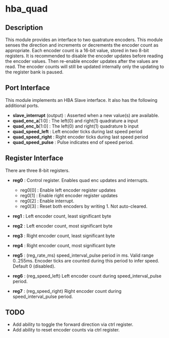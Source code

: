 # hba_quad

## Description


This module provides an interface to two
quatrature encoders.  This module senses the direction
and increments or decrements the encoder count as appropriate.
Each encoder count is a 16-bit value, stored in two
8-bit registers.  It is recommended to disable the encoder
updates before reading the encoder values.  Then re-enable
encoder updates after the values are read.  The encoder
counts will still be updated internally only the updating
to the register bank is paused.

## Port Interface

This module implements an HBA Slave interface.
It also has the following additional ports.

* __slave_interrupt__ (output) : Asserted when a new value(s) are available.
* __quad_enc_a__[1:0] : The left(0) and right(1) quadrature a input
* __quad_enc_b__[1:0] : The left(0) and right(1) quadrature b input
* __quad_speed_left__ : Left encoder ticks during last speed period
* __quad_speed_right__ : Right encoder ticks during last speed period
* __quad_speed_pulse__ : Pulse indicates end of speed period.


## Register Interface

There are three 8-bit registers.

* __reg0__ : Control register. Enables quad enc updates and interrupts.
    * reg0[0] : Enable left encoder register updates
    * reg0[1] : Enable right encoder register updates
    * reg0[2] : Enable interrupt.
    * reg0[3] : Reset both encoders by writing 1. Not auto-cleared.
* __reg1__ : Left encoder count, least significant byte
* __reg2__ : Left encoder count, most significant byte
* __reg3__ : Right encoder count, least significant byte

* __reg4__ : Right encoder count, most significant byte
* __reg5__ : (reg_rate_ms) speed_interval_pulse period in ms.  Valid range 0..255ms.
Encoder ticks are counted during this period to infer speed.  Default 0 (disabled).
* __reg6__ : (reg_speed_left) Left encoder count during speed_interval_pulse period.
* __reg7__ : (reg_speed_right) Right encoder count during speed_interval_pulse period.

## TODO

* Add ability to toggle the forward direction via ctrl register.
* Add ability to reset encoder counts via ctrl register.

